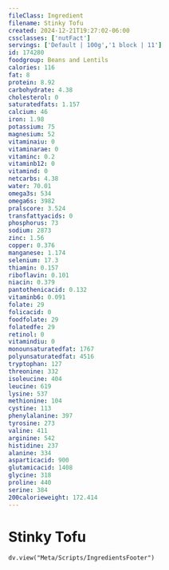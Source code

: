 ```yaml
---
fileClass: Ingredient
filename: Stinky Tofu
created: 2024-12-21T19:27:02-06:00
cssclasses: ['nutFact']
servings: ['Default | 100g','1 block | 11']
id: 174280
foodgroup: Beans and Lentils
calories: 116
fat: 8
protein: 8.92
carbohydrate: 4.38
cholesterol: 0
saturatedfats: 1.157
calcium: 46
iron: 1.98
potassium: 75
magnesium: 52
vitaminaiu: 0
vitaminarae: 0
vitaminc: 0.2
vitaminb12: 0
vitamind: 0
netcarbs: 4.38
water: 70.01
omega3s: 534
omega6s: 3982
pralscore: 3.524
transfattyacids: 0
phosphorus: 73
sodium: 2873
zinc: 1.56
copper: 0.376
manganese: 1.174
selenium: 17.3
thiamin: 0.157
riboflavin: 0.101
niacin: 0.379
pantothenicacid: 0.132
vitaminb6: 0.091
folate: 29
folicacid: 0
foodfolate: 29
folatedfe: 29
retinol: 0
vitamindiu: 0
monounsaturatedfat: 1767
polyunsaturatedfat: 4516
tryptophan: 127
threonine: 332
isoleucine: 404
leucine: 619
lysine: 537
methionine: 104
cystine: 113
phenylalanine: 397
tyrosine: 273
valine: 411
arginine: 542
histidine: 237
alanine: 334
asparticacid: 900
glutamicacid: 1408
glycine: 318
proline: 440
serine: 384
200calorieweight: 172.414
---
```


# Stinky Tofu

```dataviewjs
dv.view("Meta/Scripts/IngredientsFooter")
```
